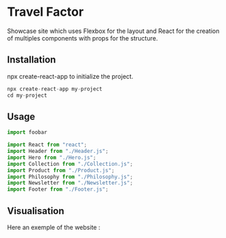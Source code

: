 # Travel Factor

Showcase site which uses Flexbox for the layout and React for the creation of multiples components with props for the structure.

## Installation

npx create-react-app to initialize the project.

```javascript
npx create-react-app my-project
cd my-project
```

## Usage

```javascript
import foobar

import React from "react";
import Header from "./Header.js";
import Hero from "./Hero.js";
import Collection from "./Collection.js";
import Product from "./Product.js";
import Philosophy from "./Philosophy.js";
import Newsletter from "./Newsletter.js";
import Footer from "./Footer.js";
```

## Visualisation
Here an exemple of the website :



